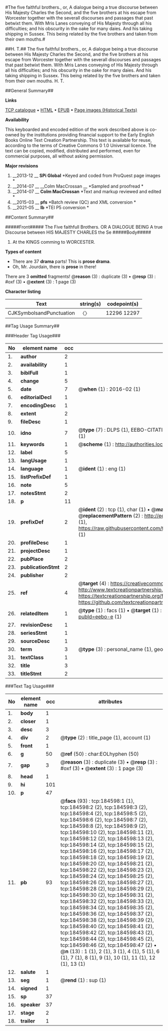 #The five faithful brothers., or, A dialogue being a true discourse between His Majesty Charles the Second, and the five brothers at his escape from Worcester together with the severall discourses and passages that past betwixt them.  With Mris Lanes conveying of His Majesty through all his difficulties; and his obscurity in the oake for many daies.  And his taking shipping in Sussex.  This being related by the five brothers and taken from their own mouths.#

##H. T.##
The five faithful brothers., or, A dialogue being a true discourse between His Majesty Charles the Second, and the five brothers at his escape from Worcester together with the severall discourses and passages that past betwixt them.  With Mris Lanes conveying of His Majesty through all his difficulties; and his obscurity in the oake for many daies.  And his taking shipping in Sussex.  This being related by the five brothers and taken from their own mouths.
H. T.

##General Summary##

**Links**

[TCP catalogue](http://www.ota.ox.ac.uk/tcp/)  • 
[HTML](http://tei.it.ox.ac.uk/tcp/Texts-HTML/free/B09/B09206.html)  • 
[EPUB](http://tei.it.ox.ac.uk/tcp/Texts-EPUB/free/B09/B09206.epub) • 
[Page images (Historical Texts)](https://historicaltexts.jisc.ac.uk/eebo-64551302e)

**Availability**

This keyboarded and encoded edition of the work described above is co-owned by the
    institutions providing financial support to the Early English Books Online Text Creation
    Partnership. This text is available for reuse, according to the terms of  Creative Commons 0 1.0 Universal
    licence. The text can be copied, modified, distributed and performed, even for commercial
    purposes, all without asking permission.

**Major revisions**

1. __2013-12 __ __SPi Global__ *Keyed and coded from ProQuest page images *
1. __2014-07 __ __Colm MacCrossan __ *Sampled and proofread *
1. __2014-07 __ __Colm MacCrossan__ *Text and markup reviewed and edited *
1. __2015-03 __ __pfs__ *Batch review (QC) and XML conversion *
1. __2021-05 __ __lb__ *TEI P5 conversion *

##Content Summary##

#####Front#####
The Five faithfull Brothers. OR A DIALOGUE BEING A true Discourse between HIS MAJESTY CHARLES the Se
#####Body#####

1. At the KINGS comming to WORCESTER.

**Types of content**

  * There are 37 **drama** parts! This is **prose drama**.
  * Oh, Mr. Jourdain, there is **prose** in there!

There are 3 **omitted** fragments! 
 @__reason__ (3) : duplicate (3)  •  @__resp__ (3) : #oxf (3)  •  @__extent__ (3) : 1 page (3)

**Character listing**


|Text|string(s)|codepoint(s)|
|---|---|---|
|CJKSymbolsandPunctuation|〈〉|12296 12297|

##Tag Usage Summary##

###Header Tag Usage###

|No|element name|occ|attributes|
|---|---|---|---|
|1.|__author__|2||
|2.|__availability__|1||
|3.|__biblFull__|1||
|4.|__change__|5||
|5.|__date__|7| @__when__ (1) : 2016-02 (1)|
|6.|__editorialDecl__|1||
|7.|__encodingDesc__|1||
|8.|__extent__|2||
|9.|__fileDesc__|1||
|10.|__idno__|7| @__type__ (7) : DLPS (1), EEBO-CITATION (1), VID (1), EEBO-PROQUEST (1), STC (2), OCLC (1)|
|11.|__keywords__|1| @__scheme__ (1) : http://authorities.loc.gov/ (1)|
|12.|__label__|5||
|13.|__langUsage__|1||
|14.|__language__|1| @__ident__ (1) : eng (1)|
|15.|__listPrefixDef__|1||
|16.|__note__|5||
|17.|__notesStmt__|2||
|18.|__p__|11||
|19.|__prefixDef__|2| @__ident__ (2) : tcp (1), char (1)  •  @__matchPattern__ (2) : ([0-9\-]+):([0-9IVX]+) (1), (.+) (1)  •  @__replacementPattern__ (2) : http://eebo.chadwyck.com/downloadtiff?vid=$1&page=$2 (1), https://raw.githubusercontent.com/textcreationpartnership/Texts/master/tcpchars.xml#$1 (1)|
|20.|__profileDesc__|1||
|21.|__projectDesc__|1||
|22.|__pubPlace__|2||
|23.|__publicationStmt__|2||
|24.|__publisher__|2||
|25.|__ref__|4| @__target__ (4) : https://creativecommons.org/publicdomain/zero/1.0/ (1), http://www.textcreationpartnership.org/docs/. (1), https://textcreationpartnership.org/faq/#faq05 (1), https://github.com/textcreationpartnership (1)|
|26.|__relatedItem__|1| @__type__ (1) : facs (1)  •  @__target__ (1) : https://data.historicaltexts.jisc.ac.uk/view?pubId=eebo-e (1)|
|27.|__revisionDesc__|1||
|28.|__seriesStmt__|1||
|29.|__sourceDesc__|1||
|30.|__term__|3| @__type__ (3) : personal_name (1), geographic_name (2)|
|31.|__textClass__|1||
|32.|__title__|3||
|33.|__titleStmt__|2||


###Text Tag Usage###

|No|element name|occ|attributes|
|---|---|---|---|
|1.|__body__|1||
|2.|__closer__|1||
|3.|__desc__|3||
|4.|__div__|2| @__type__ (2) : title_page (1), account (1)|
|5.|__front__|1||
|6.|__g__|50| @__ref__ (50) : char:EOLhyphen (50)|
|7.|__gap__|3| @__reason__ (3) : duplicate (3)  •  @__resp__ (3) : #oxf (3)  •  @__extent__ (3) : 1 page (3)|
|8.|__head__|1||
|9.|__hi__|101||
|10.|__p__|47||
|11.|__pb__|93| @__facs__ (93) : tcp:184598:1 (1), tcp:184598:2 (2), tcp:184598:3 (2), tcp:184598:4 (2), tcp:184598:5 (2), tcp:184598:6 (2), tcp:184598:7 (2), tcp:184598:8 (2), tcp:184598:9 (2), tcp:184598:10 (2), tcp:184598:11 (2), tcp:184598:12 (2), tcp:184598:13 (2), tcp:184598:14 (2), tcp:184598:15 (2), tcp:184598:16 (2), tcp:184598:17 (2), tcp:184598:18 (2), tcp:184598:19 (2), tcp:184598:20 (2), tcp:184598:21 (2), tcp:184598:22 (2), tcp:184598:23 (2), tcp:184598:24 (2), tcp:184598:25 (2), tcp:184598:26 (2), tcp:184598:27 (2), tcp:184598:28 (2), tcp:184598:29 (2), tcp:184598:30 (2), tcp:184598:31 (2), tcp:184598:32 (2), tcp:184598:33 (2), tcp:184598:34 (2), tcp:184598:35 (2), tcp:184598:36 (2), tcp:184598:37 (2), tcp:184598:38 (2), tcp:184598:39 (2), tcp:184598:40 (2), tcp:184598:41 (2), tcp:184598:42 (2), tcp:184598:43 (2), tcp:184598:44 (2), tcp:184598:45 (2), tcp:184598:46 (2), tcp:184598:47 (2)  •  @__n__ (13) : 1 (1), 2 (1), 3 (1), 4 (1), 5 (1), 6 (1), 7 (1), 8 (1), 9 (1), 10 (1), 11 (1), 12 (1), 13 (1)|
|12.|__salute__|1||
|13.|__seg__|1| @__rend__ (1) : sup (1)|
|14.|__signed__|1||
|15.|__sp__|37||
|16.|__speaker__|37||
|17.|__stage__|2||
|18.|__trailer__|1||
